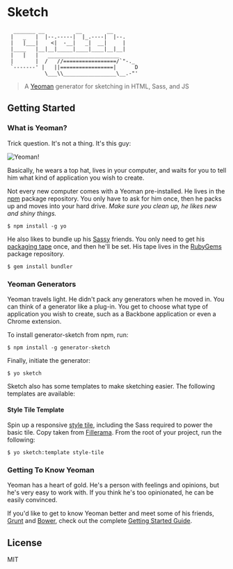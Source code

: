 # Sketch

```
  _______ __          __        __    
 |   _   |  |--.-----|  |_.----|  |--.
 |   |___|    <|  -__|   _|  __|     |
 |____   |__|__|_____|____|____|__|__|
 |   |   |   _______________________
 |       |  /   //=================/`"-._
 `-------' |   ||=================|      D
            \___\\_________________\__.-"'
```


> A [Yeoman](http://yeoman.io) generator for sketching in HTML, Sass, and JS


## Getting Started

### What is Yeoman?

Trick question. It's not a thing. It's this guy:

![Yeoman!](http://i.imgur.com/JHaAlBJ.png)

Basically, he wears a top hat, lives in your computer, and waits for you to tell him what kind of application you wish to create.

Not every new computer comes with a Yeoman pre-installed. He lives in the [npm](https://npmjs.org) package repository. You only have to ask for him once, then he packs up and moves into your hard drive. *Make sure you clean up, he likes new and shiny things.*

```
$ npm install -g yo
```

He also likes to bundle up his [Sassy](http://sass-lang.com/) friends. You only need to get his [packaging tape](http://bundler.io/) once, and then he'll be set. His tape lives in the [RubyGems](http://rubygems.org/) package repository.

```
$ gem install bundler
```

### Yeoman Generators

Yeoman travels light. He didn't pack any generators when he moved in. You can think of a generator like a plug-in. You get to choose what type of application you wish to create, such as a Backbone application or even a Chrome extension.

To install generator-sketch from npm, run:

```
$ npm install -g generator-sketch
```

Finally, initiate the generator:

```
$ yo sketch
```

Sketch also has some templates to make sketching easier. The following templates are available:

#### Style Tile Template

Spin up a responsive [style tile](http://styletil.es/), including the Sass required to power the basic tile. Copy taken from [Fillerama](http://chrisvalleskey.com/fillerama/). From the root of your project, run the following:

```
$ yo sketch:template style-tile
```

### Getting To Know Yeoman

Yeoman has a heart of gold. He's a person with feelings and opinions, but he's very easy to work with. If you think he's too opinionated, he can be easily convinced.

If you'd like to get to know Yeoman better and meet some of his friends, [Grunt](http://gruntjs.com) and [Bower](http://bower.io), check out the complete [Getting Started Guide](https://github.com/yeoman/yeoman/wiki/Getting-Started).


## License

MIT
